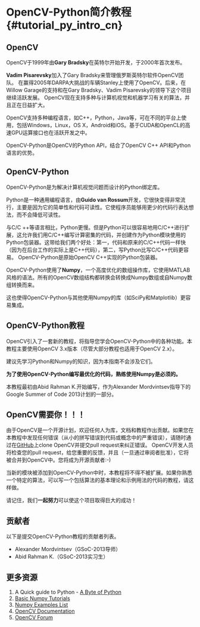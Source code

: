 # OpenCV-Python简介教程 {#tutorial_py_intro_cn}

## OpenCV

OpenCV于1999年由**Gary Bradsky**在英特尔开始开发，于2000年首次发布。

**Vadim Pisarevsky**加入了Gary Bradsky来管理俄罗斯英特尔软件OpenCV团队。 在赢得2005年DARPA大挑战的车辆Stanley上使用了OpenCV。后来，在Willow Garage的支持和在Gary Bradsky、Vadim Pisarevsky的领导下这个项目继续活跃发展。 OpenCV现在支持多种与计算机视觉和机器学习有关的算法，并且正在日益扩大。

OpenCV支持多种编程语言，如C++，Python，Java等，可在不同的平台上使用，包括Windows，Linux，OS X，Android和iOS。基于CUDA和OpenCL的高速GPU运算接口也在活跃开发之中。

OpenCV-Python是OpenCV的Python API，结合了OpenCV C++ API和Python语言的优势。

## OpenCV-Python

OpenCV-Python是为解决计算机视觉问题而设计的Python绑定库。

Python是一种通用编程语言，由**Guido van Rossum**开发，它很快变得非常流行，主要是因为它的简单性和代码可读性。它使程序员能够用更少的代码行表达想法，而不会降低可读性。

与C/C ++等语言相比，Python更慢。但是Python可以很容易地用C/C++进行扩展，这允许我们用C/C++编写计算密集的代码，并创建作为Python模块使用的Python包装器。这带给我们两个好处：第一，代码和原来的C/C++代码一样快（因为在后台工作的实际上是C++代码），第二，写Python比写C/C++代码更容易。 OpenCV-Python是原始OpenCV C++实现的Python包装器。

OpenCV-Python使用了**Numpy**，一个高度优化的数组操作库，它使用MATLAB风格的语法。所有的OpenCV数组结构都转换会转换成Numpy数组或自Numpy数组转换而来。

这也使得OpenCV-Python与其他使用Numpy的库（如SciPy和Matplotlib）更容易集成。

## OpenCV-Python教程

OpenCV引入了一套新的教程，将指导您学会OpenCV-Python中的各种功能。本教程主要使用OpenCV 3.x版本（尽管大部分教程也适用于OpenCV 2.x）。

建议先学习Python和Numpy的知识，因为本指南不会涉及它们。

**为了使用OpenCV-Python编写最优化的代码，熟练使用Numpy是必须的。**

本教程最初由Abid Rahman K.开始编写，作为Alexander Mordvintsev指导下的Google Summer of Code 2013计划的一部分。

## OpenCV需要你！！！

由于OpenCV是一个开源计划，欢迎任何人为库，文档和教程作出贡献。如果您在本教程中发现任何错误（从小的拼写错误到代码或概念中的严重错误），请随时通过在[GitHub](https://github.com/opencv/opencv)上clone OpenCV并提交pull request来纠正错误。 OpenCV开发人员将检查您的pull request，给您重要的反馈，并且（一旦通过审阅者批准），它将被合并到OpenCV中。您将成为开源贡献者:-)

当新的模块被添加到OpenCV-Python中时，本教程将不得不被扩展。如果你熟悉一个特定的算法，可以写一个包括算法的基本理论和示例用法的代码的教程，请这样做。

请记住，我们**一起努力**可以使这个项目取得巨大的成功！

## 贡献者

以下是提交OpenCV-Python教程的贡献者列表。

- Alexander Mordvintsev（GSoC-2013导师）
- Abid Rahman K.（GSoC-2013实习生）

## 更多资源

1. A Quick guide to Python - [A Byte of Python](http://swaroopch.com/notes/python/)
2. [Basic Numpy Tutorials](http://wiki.scipy.org/Tentative_NumPy_Tutorial)
3. [Numpy Examples List](http://wiki.scipy.org/Numpy_Example_List)
4. [OpenCV Documentation](http://docs.opencv.org/)
5. [OpenCV Forum](http://answers.opencv.org/questions/)
